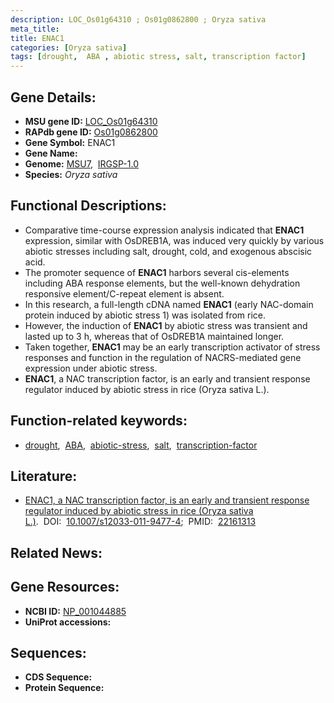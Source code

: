 ```yaml
---
description: LOC_Os01g64310 ; Os01g0862800 ; Oryza sativa
meta_title:
title: ENAC1
categories: [Oryza sativa]
tags: [drought,  ABA , abiotic stress, salt, transcription factor]
---
```


## Gene Details:
- **MSU gene ID:** [LOC_Os01g64310](http://rice.uga.edu/cgi-bin/ORF_infopage.cgi?orf=LOC_Os01g64310)  
- **RAPdb gene ID:** [Os01g0862800](https://rapdb.dna.affrc.go.jp/locus/?name=Os01g0862800)  
- **Gene Symbol:** ENAC1
- **Gene Name:**
- **Genome:**  [MSU7](http://rice.uga.edu/),&nbsp;&nbsp;[IRGSP-1.0](https://rapdb.dna.affrc.go.jp/download/irgsp1.html)
- **Species:** *Oryza sativa*

## Functional Descriptions:
   - Comparative time-course expression analysis indicated that **ENAC1** expression, similar with OsDREB1A, was induced very quickly by various abiotic stresses including salt, drought, cold, and exogenous abscisic acid.
   - The promoter sequence of **ENAC1** harbors several cis-elements including ABA response elements, but the well-known dehydration responsive element/C-repeat element is absent.
   - In this research, a full-length cDNA named **ENAC1** (early NAC-domain protein induced by abiotic stress 1) was isolated from rice.
   - However, the induction of **ENAC1** by abiotic stress was transient and lasted up to 3 h, whereas that of OsDREB1A maintained longer.
   - Taken together, **ENAC1** may be an early transcription activator of stress responses and function in the regulation of NACRS-mediated gene expression under abiotic stress.
   - **ENAC1**, a NAC transcription factor, is an early and transient response regulator induced by abiotic stress in rice (Oryza sativa L.).

## Function-related keywords:
   - [drought](/tags/drought/),&nbsp;&nbsp;[ABA](/tags/ABA/),&nbsp;&nbsp;[abiotic-stress](/tags/abiotic-stress/),&nbsp;&nbsp;[salt](/tags/salt/),&nbsp;&nbsp;[transcription-factor](/tags/transcription-factor/)

## Literature:
   - [ENAC1, a NAC transcription factor, is an early and transient response regulator induced by abiotic stress in rice (Oryza sativa L.)](https://www.doi.org/10.1007/s12033-011-9477-4).&nbsp;&nbsp;DOI:&nbsp;&nbsp;[10.1007/s12033-011-9477-4](https://www.doi.org/10.1007/s12033-011-9477-4);&nbsp;&nbsp;PMID:&nbsp;&nbsp;[22161313](https://pubmed.ncbi.nlm.nih.gov/22161313/)

## Related News:

## Gene Resources:
- **NCBI ID:**  [NP_001044885](http://www.ncbi.nlm.nih.gov/nuccore/NP_001044885)
- **UniProt accessions:** [](https://www.uniprot.org/uniprotkb//entry)

## Sequences:
- **CDS Sequence:**
- **Protein Sequence:**
